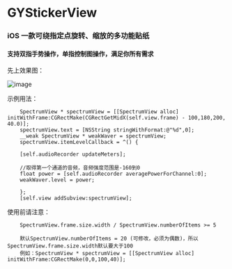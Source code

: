 # GYStickerView
### iOS 一款可绕指定点旋转、缩放的多功能贴纸
#### 支持双指手势操作，单指控制图操作，满足你所有需求


先上效果图：

![image](https://github.com/HuangGY1993/GYSpectrum/blob/master//display.gif)


示例用法：

        SpectrumView * spectrumView = [[SpectrumView alloc] initWithFrame:CGRectMake(CGRectGetMidX(self.view.frame) - 100,180,200, 40.0)];
        spectrumView.text = [NSString stringWithFormat:@"%d",0];
        __weak SpectrumView * weakWaver = spectrumView;
        spectrumView.itemLevelCallback = ^() {

        [self.audioRecorder updateMeters];

        //取得第一个通道的音频，音频强度范围是-160到0
        float power = [self.audioRecorder averagePowerForChannel:0];
        weakWaver.level = power;

        };
        [self.view addSubview:spectrumView];


使用前请注意：

        SpectrumView.frame.size.width / SpectrumView.numberOfItems >= 5

        默认SpectrumView.numberOfItems = 20 (可修改，必须为偶数)，所以SpectrumView.frame.size.width默认要大于100
        例如：SpectrumView * spectrumView = [[SpectrumView alloc] initWithFrame:CGRectMake(0,0,100,40)];
